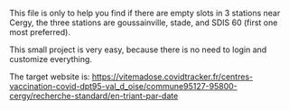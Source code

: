 This file is only to help you find if there are empty slots in 3 stations near Cergy, the three stations are
goussainville, stade, and SDIS 60 (first one most preferred). 

This small project is very easy, because there is no need to login and customize everything. 

The target website is:
https://vitemadose.covidtracker.fr/centres-vaccination-covid-dpt95-val_d_oise/commune95127-95800-cergy/recherche-standard/en-triant-par-date
